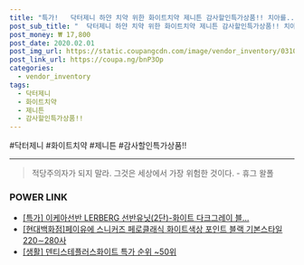 ```yaml
--- 
title: "특가!   닥터제니 하얀 치약 위한 화이트치약 제니튼 감사할인특가상품!! 치아를..." 
post_sub_title: "  닥터제니 하얀 치약 위한 화이트치약 제니튼 감사할인특가상품!! 치아를 밝고 100g 2개" 
post_money: ₩ 17,800 
post_date: 2020.02.01 
post_img_url: https://static.coupangcdn.com/image/vendor_inventory/0310/fefe6b4b64be4b67815816c59a0504447ea102bba4cae320a5c57857f7f7.jpg 
post_link_url: https://coupa.ng/bnP3Op 
categories: 
  - vendor_inventory 
tags: 
  - 닥터제니 
  - 화이트치약 
  - 제니튼 
  - 감사할인특가상품!! 
--- 
```

  #닥터제니 #화이트치약 #제니튼 #감사할인특가상품!! 
<hr> 

> 적당주의자가 되지 말라. 그것은 세상에서 가장 위험한 것이다. - 휴그 왈폴 


### POWER LINK

* <a href="https://blog.naver.com/santokki14/221792662035" target="_blank">[특가] 이케아선반 LERBERG 선반유닛(2단)-화이트 다크그레이 블...</a>
* <a href="https://blog.naver.com/fasyy4321/221786938125" target="_blank">[현대백화점]페이유에 스니커즈 페로클래식 화이트색상 포인트 블랙 기본스타일 220∼280사</a>
* <a href="https://blog.naver.com/sakai111/221783711564" target="_blank"> [생활] 덴티스테플러스화이트 특가 순위 ~50위</a>
